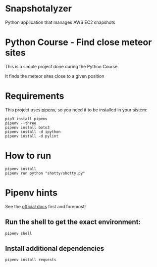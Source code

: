 # Snapshotalyzer
Python application that manages AWS EC2 snapshots

# Python Course - Find close meteor sites

This is a simple project done during the Python Course.

It finds the meteor sites close to a given position

# Requirements

This project uses [pipenv](https://opensource.com/article/18/2/why-python-devs-should-use-pipenv), so you need it to be installed in your sistem:
```
pip3 install pipenv
pipenv --three
pipenv install boto3
pipenv install -d ipython
pipenv install -d pylint
```

# How to run

```
pipenv install
pipenv run python "shotty/shotty.py"
```

# Pipenv hints

See the [official docs](https://packaging.python.org/tutorials/managing-dependencies/) first and foremost!

## Run the shell to get the exact environment:
```
pipenv shell
```

## Install additional dependencies

```
pipenv install requests
```